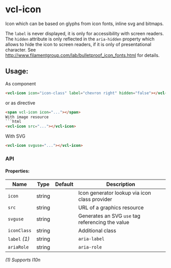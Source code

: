 # vcl-icon

Icon which can be based on glyphs from icon fonts, inline svg and bitmaps.

The `label` is never displayed, it is only for accessibility with screen
readers.
The `hidden` attribute is only reflected in the `aria-hidden` property which
allows to hide the icon to screen readers, if it is only of presentational character.
See http://www.filamentgroup.com/lab/bulletproof_icon_fonts.html for details.


## Usage:

As component
```html
<vcl-icon icon="icon-class" label="chevron right" hidden="false"></vcl-icon>
```
or as directive
```html
<span vcl-icon icon="..."></span>
With image resource
```html
<vcl-icon src="..."></vcl-icon>
```
With SVG
```html
<vcl-icon svguse="..."></vcl-icon>
```

### API 

#### Properties:

| Name                | Type        | Default  | Description
| ------------        | ----------- | -------- |--------------
| `icon`              | string      |          | Icon generator lookup via icon class provider
| `src`               | string      |          | URL of a graphics resource
| `svguse`            | string      |          | Generates an SVG `use` tag referencing the value
| `iconClass`         | string      |          | Additional class
| `label` *(1)*       | string      |          | `aria-label` 
| `ariaRole`          | string      |          | `aria-role`

*(1) Supports l10n*
